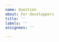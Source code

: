 ```yaml
---
name: Question
about: For developpers
title: ''
labels: ''
assignees: ''

---
```


<!--

Note, we have some time constraints, but we always try to help developers, who write plugins. So:

- Please, avoid generic programming questions.
- Avoid questions about markdown. Use CommonMark resources for that https://commonmark.org/.
- If you have issue with plugin - report it to plugin's repo/author.
- Make sure you are familiar with dev docs https://github.com/markdown-it/markdown-it/tree/master/docs, and tried to do something.
- Code samples are welcome.

Also, you may find useful this links (may be someone already solved your problem):

- https://github.com/markdown-it - list of "officially" provided plugins.
- https://www.npmjs.com/search?q=keywords:markdown-it-plugin - community-written plugins.

-->
